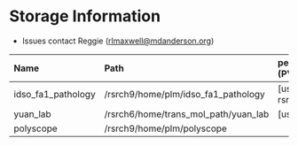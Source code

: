 # Storage Information

- Issues contact Reggie (rlmaxwell@mdanderson.org)

| Name                | Path                                  |   persistentVolumeClaim (PVC)  | Capacity     | Available  |
| :-------------------| :------------------------------------ | :----------------------------- | :----------- | :----------|
| idso_fa1_pathology  | /rsrch9/home/plm/idso_fa1_pathology   | [username]-gpu-rsrch9-home-plm | 280 TB       | 124 TB     |
| yuan_lab            | /rsrch6/home/trans_mol_path/yuan_lab  | [username]-gpu-lab             | 203 TB       | 41 TB      |
| polyscope           | /rsrch9/home/plm/polyscope            |                                |  16 TB       | 14.7 TB    |
